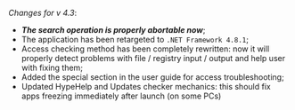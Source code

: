 _Changes for v 4.3_:
- ***The search operation is properly abortable now***;
- The application has been retargeted to `.NET Framework 4.8.1`;
- Access checking method has been completely rewritten: now it will properly detect problems with file / registry input / output and help user with fixing them;
- Added the special section in the user guide for access troubleshooting;
- Updated HypeHelp and Updates checker mechanics: this should fix apps freezing immediately after launch (on some PCs)
